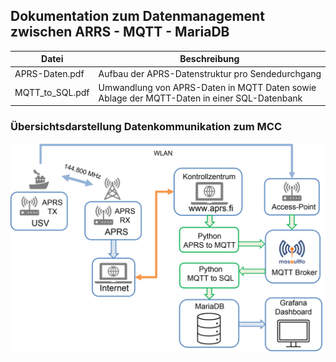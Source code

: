 ## Dokumentation zum Datenmanagement zwischen ARRS - MQTT - MariaDB


 Datei | Beschreibung
-------|-------------
APRS-Daten.pdf | Aufbau der APRS-Datenstruktur pro Sendedurchgang 
MQTT_to_SQL.pdf | Umwandlung von APRS-Daten in MQTT Daten sowie Ablage der MQTT-Daten in einer SQL-Datenbank

### Übersichtsdarstellung Datenkommunikation zum MCC

![MMC-Datenfluss](Datenfluss.png "Datenfluss")